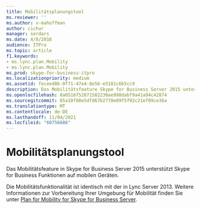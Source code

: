 ```yaml
---
title: Mobilitätsplanungstool
ms.reviewer: ''
ms.author: v-mahoffman
author: cichur
manager: serdars
ms.date: 4/8/2016
audience: ITPro
ms.topic: article
f1.keywords:
- ms.lync.plan.Mobility
- ms.lync.plan.Mobility
ms.prod: skype-for-business-itpro
ms.localizationpriority: medium
ms.assetid: feceed86-0f71-47e4-8e56-e5181c6b5cc9
description: Das Mobilitätsfeature Skype for Business Server 2015 unterstützt Funktionen auf mobilen Geräten.
ms.openlocfilehash: 8a0516f52871582230ae998dabf9a41a94c42874
ms.sourcegitcommit: 65a10f80e5dfd67b2778e09f5f92c21ef09ce36a
ms.translationtype: MT
ms.contentlocale: de-DE
ms.lasthandoff: 11/04/2021
ms.locfileid: "60756686"
---
```

# <a name="mobility-planning-tool"></a>Mobilitätsplanungstool
 
Das Mobilitätsfeature in Skype for Business Server 2015 unterstützt Skype for Business Funktionen auf mobilen Geräten.
  
Die Mobilitätsfunktionalität ist identisch mit der in Lync Server 2013. Weitere Informationen zur Vorbereitung Ihrer Umgebung für Mobilität finden Sie unter [Plan for Mobility for Skype for Business Server](../../plan-your-deployment/mobility.md).
